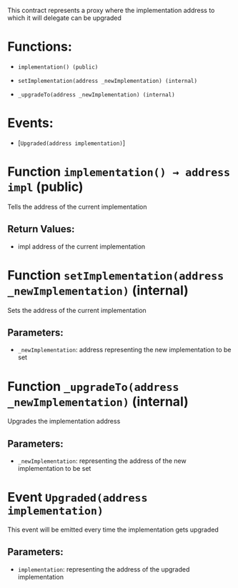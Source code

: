 This contract represents a proxy where the implementation address to which it will delegate can be upgraded

# Functions:

- `implementation() (public)`

- `setImplementation(address _newImplementation) (internal)`

- `_upgradeTo(address _newImplementation) (internal)`

# Events:

- [`Upgraded(address implementation)`]

# Function `implementation() → address impl` (public)

Tells the address of the current implementation

## Return Values:

- impl address of the current implementation

# Function `setImplementation(address _newImplementation)` (internal)

Sets the address of the current implementation

## Parameters:

- `_newImplementation`: address representing the new implementation to be set

# Function `_upgradeTo(address _newImplementation)` (internal)

Upgrades the implementation address

## Parameters:

- `_newImplementation`: representing the address of the new implementation to be set

# Event `Upgraded(address implementation)`

This event will be emitted every time the implementation gets upgraded

## Parameters:

- `implementation`: representing the address of the upgraded implementation
